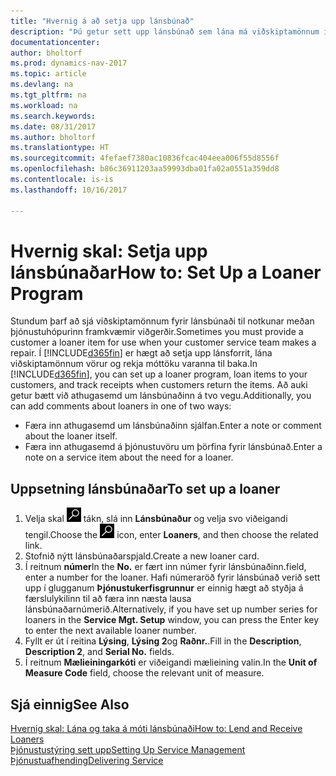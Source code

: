 ```yaml
---
title: "Hvernig á að setja upp lánsbúnað"
description: "Þú getur sett upp lánsbúnað sem lána má viðskiptamönnum í stað þjónustuvöru á meðan hún er í þjónustu."
documentationcenter: 
author: bholtorf
ms.prod: dynamics-nav-2017
ms.topic: article
ms.devlang: na
ms.tgt_pltfrm: na
ms.workload: na
ms.search.keywords: 
ms.date: 08/31/2017
ms.author: bholtorf
ms.translationtype: HT
ms.sourcegitcommit: 4fefaef7380ac10836fcac404eea006f55d8556f
ms.openlocfilehash: b86c36911203aa59993dba01fa02a0551a359dd8
ms.contentlocale: is-is
ms.lasthandoff: 10/16/2017

---
```

# <a name="how-to-set-up-a-loaner-program"></a><span data-ttu-id="7bd9b-103">Hvernig skal: Setja upp lánsbúnaðar</span><span class="sxs-lookup"><span data-stu-id="7bd9b-103">How to: Set Up a Loaner Program</span></span>
<span data-ttu-id="7bd9b-104">Stundum þarf að sjá viðskiptamönnum fyrir lánsbúnaði til notkunar meðan þjónustuhópurinn framkvæmir viðgerðir.</span><span class="sxs-lookup"><span data-stu-id="7bd9b-104">Sometimes you must provide a customer a loaner item for use when your customer service team makes a repair.</span></span> <span data-ttu-id="7bd9b-105">Í [!INCLUDE[d365fin](includes/d365fin_md.md)] er hægt að setja upp lánsforrit, lána viðskiptamönnum vörur og rekja móttöku varanna til baka.</span><span class="sxs-lookup"><span data-stu-id="7bd9b-105">In [!INCLUDE[d365fin](includes/d365fin_md.md)], you can set up a loaner program, loan items to your customers, and track receipts when customers return the items.</span></span> <span data-ttu-id="7bd9b-106">Að auki getur bætt við athugasemd um lánsbúnaðinn á tvo vegu.</span><span class="sxs-lookup"><span data-stu-id="7bd9b-106">Additionally, you can add comments about loaners in one of two ways:</span></span>  
  
* <span data-ttu-id="7bd9b-107">Færa inn athugasemd um lánsbúnaðinn sjálfan.</span><span class="sxs-lookup"><span data-stu-id="7bd9b-107">Enter a note or comment about the loaner itself.</span></span>  
* <span data-ttu-id="7bd9b-108">Færa inn athugasemd á þjónustuvöru um þörfina fyrir lánsbúnað.</span><span class="sxs-lookup"><span data-stu-id="7bd9b-108">Enter a note on a service item about the need for a loaner.</span></span>  

## <a name="to-set-up-a-loaner"></a><span data-ttu-id="7bd9b-109">Uppsetning lánsbúnaðar</span><span class="sxs-lookup"><span data-stu-id="7bd9b-109">To set up a loaner</span></span>  
1. <span data-ttu-id="7bd9b-110">Velja skal ![Leit að síðu eða skýrslu](media/ui-search/search_small.png "Leit að síðu eða skýrslu táknið") tákn, slá inn **Lánsbúnaður** og velja svo viðeigandi tengil.</span><span class="sxs-lookup"><span data-stu-id="7bd9b-110">Choose the ![Search for Page or Report](media/ui-search/search_small.png "Search for Page or Report icon") icon, enter **Loaners**, and then choose the related link.</span></span>  
2. <span data-ttu-id="7bd9b-111">Stofnið nýtt lánsbúnaðarspjald.</span><span class="sxs-lookup"><span data-stu-id="7bd9b-111">Create a new loaner card.</span></span> 
3. <span data-ttu-id="7bd9b-112">Í reitnum **númer**</span><span class="sxs-lookup"><span data-stu-id="7bd9b-112">In the **No.**</span></span> <span data-ttu-id="7bd9b-113">er fært inn númer fyrir lánsbúnaðinn.</span><span class="sxs-lookup"><span data-stu-id="7bd9b-113">field, enter a number for the loaner.</span></span> <span data-ttu-id="7bd9b-114">Hafi númeraröð fyrir lánsbúnað verið sett upp í glugganum **Þjónustukerfisgrunnur** er einnig hægt að styðja á færslulykilinn til að færa inn næsta lausa lánsbúnaðarnúmerið.</span><span class="sxs-lookup"><span data-stu-id="7bd9b-114">Alternatively, if you have set up number series for loaners in the **Service Mgt. Setup** window, you can press the Enter key to enter the next available loaner number.</span></span>  
4. <span data-ttu-id="7bd9b-115">Fyllt er út í reitina **Lýsing**, **Lýsing 2**og **Raðnr.**.</span><span class="sxs-lookup"><span data-stu-id="7bd9b-115">Fill in the **Description**, **Description 2**, and **Serial No.** fields.</span></span>  
5. <span data-ttu-id="7bd9b-116">Í reitnum **Mælieiningarkóti** er viðeigandi mælieining valin.</span><span class="sxs-lookup"><span data-stu-id="7bd9b-116">In the **Unit of Measure Code** field, choose the relevant unit of measure.</span></span>  
  
## <a name="see-also"></a><span data-ttu-id="7bd9b-117">Sjá einnig</span><span class="sxs-lookup"><span data-stu-id="7bd9b-117">See Also</span></span>
[<span data-ttu-id="7bd9b-118">Hvernig skal: Lána og taka á móti lánsbúnaði</span><span class="sxs-lookup"><span data-stu-id="7bd9b-118">How to: Lend and Receive Loaners</span></span>](service-how-to-lend-receive-loaners.md)  
[<span data-ttu-id="7bd9b-119">Þjónustustýring sett upp</span><span class="sxs-lookup"><span data-stu-id="7bd9b-119">Setting Up Service Management</span></span>](service-setup-service.md)  
[<span data-ttu-id="7bd9b-120">Þjónustuafhending</span><span class="sxs-lookup"><span data-stu-id="7bd9b-120">Delivering Service</span></span>](service-deliver-service.md)  



